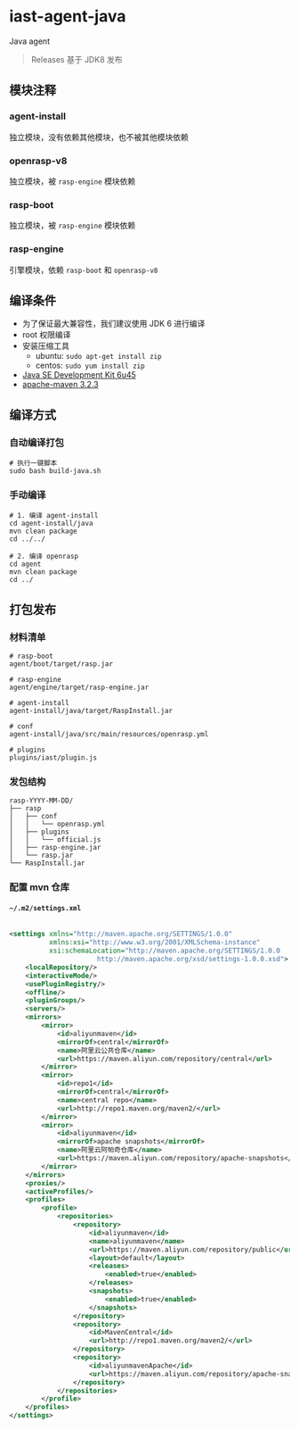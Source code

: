# iast-agent-java

Java agent
> Releases 基于 JDK8 发布

## 模块注释

### agent-install

独立模块，没有依赖其他模块，也不被其他模块依赖

### openrasp-v8

独立模块，被 `rasp-engine` 模块依赖

### rasp-boot

独立模块，被 `rasp-engine` 模块依赖

### rasp-engine

引擎模块，依赖 `rasp-boot` 和 `openrasp-v8`

## 编译条件

[//]: # (git config --global https.proxy http://192.168.198.1:10809)

[//]: # (git config --global http.proxy http://192.168.198.1:10809)

* 为了保证最大兼容性，我们建议使用 JDK 6 进行编译
* root 权限编译
* 安装压缩工具
  * ubuntu: `sudo apt-get install zip`
  * centos: `sudo yum install zip`
* [Java SE Development Kit 6u45](http://www.oracle.com/technetwork/java/javase/downloads/java-archive-downloads-javase6-419409.html)
* [apache-maven 3.2.3](https://repo.maven.apache.org/maven2/org/apache/maven/apache-maven/3.2.3/apache-maven-3.2.3-bin.zip)

## 编译方式

### 自动编译打包

```shell
# 执行一键脚本
sudo bash build-java.sh

```

### 手动编译

```shell
# 1. 编译 agent-install
cd agent-install/java
mvn clean package
cd ../../

# 2. 编译 openrasp
cd agent
mvn clean package
cd ../

```

## 打包发布

### 材料清单

```shell
# rasp-boot
agent/boot/target/rasp.jar

# rasp-engine
agent/engine/target/rasp-engine.jar

# agent-install
agent-install/java/target/RaspInstall.jar

# conf
agent-install/java/src/main/resources/openrasp.yml

# plugins
plugins/iast/plugin.js
```

### 发包结构

```shell
rasp-YYYY-MM-DD/
├── rasp
│   ├── conf
│   │   └── openrasp.yml
│   ├── plugins
│   │   └── official.js
│   ├── rasp-engine.jar
│   └── rasp.jar
└── RaspInstall.jar
```

### 配置 mvn 仓库

#### `~/.m2/settings.xml`

```xml

<settings xmlns="http://maven.apache.org/SETTINGS/1.0.0"
          xmlns:xsi="http://www.w3.org/2001/XMLSchema-instance"
          xsi:schemaLocation="http://maven.apache.org/SETTINGS/1.0.0
                      http://maven.apache.org/xsd/settings-1.0.0.xsd">
    <localRepository/>
    <interactiveMode/>
    <usePluginRegistry/>
    <offline/>
    <pluginGroups/>
    <servers/>
    <mirrors>
        <mirror>
            <id>aliyunmaven</id>
            <mirrorOf>central</mirrorOf>
            <name>阿里云公共仓库</name>
            <url>https://maven.aliyun.com/repository/central</url>
        </mirror>
        <mirror>
            <id>repo1</id>
            <mirrorOf>central</mirrorOf>
            <name>central repo</name>
            <url>http://repo1.maven.org/maven2/</url>
        </mirror>
        <mirror>
            <id>aliyunmaven</id>
            <mirrorOf>apache snapshots</mirrorOf>
            <name>阿里云阿帕奇仓库</name>
            <url>https://maven.aliyun.com/repository/apache-snapshots</url>
        </mirror>
    </mirrors>
    <proxies/>
    <activeProfiles/>
    <profiles>
        <profile>
            <repositories>
                <repository>
                    <id>aliyunmaven</id>
                    <name>aliyunmaven</name>
                    <url>https://maven.aliyun.com/repository/public</url>
                    <layout>default</layout>
                    <releases>
                        <enabled>true</enabled>
                    </releases>
                    <snapshots>
                        <enabled>true</enabled>
                    </snapshots>
                </repository>
                <repository>
                    <id>MavenCentral</id>
                    <url>http://repo1.maven.org/maven2/</url>
                </repository>
                <repository>
                    <id>aliyunmavenApache</id>
                    <url>https://maven.aliyun.com/repository/apache-snapshots</url>
                </repository>
            </repositories>
        </profile>
    </profiles>
</settings>
```
